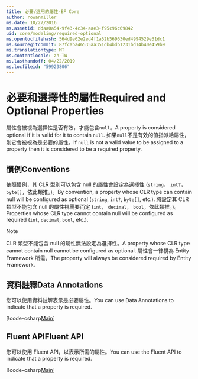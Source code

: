 ```yaml
---
title: 必要/選用的屬性-EF Core
author: rowanmiller
ms.date: 10/27/2016
ms.assetid: ddaa0a54-9f43-4c34-aae3-f95c96c69842
uid: core/modeling/required-optional
ms.openlocfilehash: 564d9e62e2ed4f1a52b569630ed4994529e31dc1
ms.sourcegitcommit: 87fcaba46535aa351db4bdb1231bd14b40e459b9
ms.translationtype: MT
ms.contentlocale: zh-TW
ms.lasthandoff: 04/22/2019
ms.locfileid: "59929806"
---
```

# <a name="required-and-optional-properties"></a><span data-ttu-id="53f90-102">必要和選擇性的屬性</span><span class="sxs-lookup"><span data-stu-id="53f90-102">Required and Optional Properties</span></span>

<span data-ttu-id="53f90-103">屬性會被視為選擇性是否有效，才能包含`null`。</span><span class="sxs-lookup"><span data-stu-id="53f90-103">A property is considered optional if it is valid for it to contain `null`.</span></span> <span data-ttu-id="53f90-104">如果`null`不是有效的值指派給屬性，則它會被視為是必要的屬性。</span><span class="sxs-lookup"><span data-stu-id="53f90-104">If `null` is not a valid value to be assigned to a property then it is considered to be a required property.</span></span>

## <a name="conventions"></a><span data-ttu-id="53f90-105">慣例</span><span class="sxs-lookup"><span data-stu-id="53f90-105">Conventions</span></span>

<span data-ttu-id="53f90-106">依照慣例，其 CLR 型別可以包含 null 的屬性會設定為選擇性 (`string`， `int?`， `byte[]`，依此類推。)。</span><span class="sxs-lookup"><span data-stu-id="53f90-106">By convention, a property whose CLR type can contain null will be configured as optional (`string`, `int?`, `byte[]`, etc.).</span></span> <span data-ttu-id="53f90-107">將設定其 CLR 類型不能包含 null 的屬性視需要而定 (`int`， `decimal`， `bool`，依此類推。)。</span><span class="sxs-lookup"><span data-stu-id="53f90-107">Properties whose CLR type cannot contain null will be configured as required (`int`, `decimal`, `bool`, etc.).</span></span>

> [!NOTE]  
> <span data-ttu-id="53f90-108">CLR 類型不能包含 null 的屬性無法設定為選擇性。</span><span class="sxs-lookup"><span data-stu-id="53f90-108">A property whose CLR type cannot contain null cannot be configured as optional.</span></span> <span data-ttu-id="53f90-109">屬性會一律視為 Entity Framework 所需。</span><span class="sxs-lookup"><span data-stu-id="53f90-109">The property will always be considered required by Entity Framework.</span></span>

## <a name="data-annotations"></a><span data-ttu-id="53f90-110">資料註釋</span><span class="sxs-lookup"><span data-stu-id="53f90-110">Data Annotations</span></span>

<span data-ttu-id="53f90-111">您可以使用資料註解表示是必要屬性。</span><span class="sxs-lookup"><span data-stu-id="53f90-111">You can use Data Annotations to indicate that a property is required.</span></span>

[!code-csharp[Main](../../../samples/core/Modeling/DataAnnotations/Samples/Required.cs?highlight=14)]

## <a name="fluent-api"></a><span data-ttu-id="53f90-112">Fluent API</span><span class="sxs-lookup"><span data-stu-id="53f90-112">Fluent API</span></span>

<span data-ttu-id="53f90-113">您可以使用 Fluent API，以表示所需的屬性。</span><span class="sxs-lookup"><span data-stu-id="53f90-113">You can use the Fluent API to indicate that a property is required.</span></span>

[!code-csharp[Main](../../../samples/core/Modeling/FluentAPI/Samples/Required.cs?highlight=11-13)]

